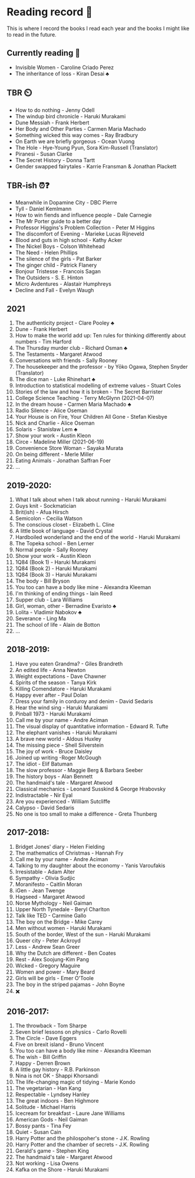 # Reading record :book:
This is where I record the books I read each year and the books I might like to read in the future. 

## Currently reading 📖
- Invisible Women - Caroline Criado Perez 
- The inheritance of loss - Kiran Desai ♣️

## TBR ⏲️
- How to do nothing - Jenny Odell
- The windup bird chronicle - Haruki Murakami
- Dune Messiah - Frank Herbert
- Her Body and Other Parties - Carmen Maria Machado
- Something wicked this way comes - Ray Bradbury 
- On Earth we are briefly gorgeous - Ocean Vuong
- The Hole -  Hye-Young Pyun, Sora Kim-Russell (Translator)
- Piranesi - Susan Clarke
- The Secret History - Donna Tartt
- Gender swapped fairytales - Karrie Fransman & Jonathan Plackett 

## TBR-ish ⏰❓
- Meanwhile in Dopamine City - DBC Pierre 
- Tyll - Daniel Kemlmann 
- How to win fiends and influence people - Dale Carnegie 
- The Mr Porter guide to a better day 
- Professor Higgins's Problem Collection - Peter M Higgins 
- The discomfort of Evening - Marieke Lucas Rijneveld 
- Blood and guts in high school - Kathy Acker 
- The Nickel Boys - Colson Whitehead
- The Need - Helen Phillips
- The silence of the girls -  Pat Barker
- The ginger child - Patrick Flanery
- Bonjour Tristesse - Francois Sagan
- The Outsiders - S. E. Hinton
- Micro Avdentures - Alastair Humphreys
- Decline and Fall - Evelyn Waugh


## 2021 
1. The authenticity project - Clare Pooley ♣️
2. Dune - Frank Herbert
3. How to make the world add up: Ten rules for thinking differently about numbers - Tim Harford
4. The Thursday murder club - Richard Osman ♣️
5. The Testaments - Margaret Atwood 
6. Conversations with friends - Sally Rooney 
7. The housekeeper and the professor - by Yōko Ogawa, Stephen Snyder (Translator)
8. The dice man - Luke Rhinehart ♣️
9. Introduction to statistical modelling of extreme values - Stuart Coles 
10. Stories of the law and how it is broken - The Secret Barrister
11. College Science Teaching - Terry McGlynn (2021-04-07)
12. In the dream house - Carmen Maria Machado ♣️
13. Radio Silence - Alice Oseman 
14. Your House is on Fire, Your Children All Gone - Stefan Kiesbye
15. Nick and Charlie - Alice Oseman 
16. Solaris - Stanisław Lem ♣️
17. Show your work - Austin Kleon 
18. Circe - Madeline Miller (2021-06-19)
19. Convenience Store Woman - Sayaka Murata
20. On being different - Merle Miller
21. Eating Animals - Jonathan Saffran Foer 
22. ...


## 2019-2020:
1. What I talk about when I talk about running - Haruki Murakami 
2. Guys knit - Sockmatician 
3. Brit(ish) - Afua Hirsch 
4. Semicolon - Cecilia Watson 
5. The conscious closet - Elizabeth L. Cline 
6. A little book of language - David Crystal 
7. Hardboiled wonderland and the end of the world - Haruki Murakami 
8. The Topeka school - Ben Lerner
9. Normal people - Sally Rooney
10. Show your work - Austin Kleon 
11. 1Q84 (Book 1) - Haruki Murakami
12. 1Q84 (Book 2) - Haruki Murakami
13. 1Q84 (Book 3) - Haruki Murakami
14. The body - Bill Bryson 
15. You too can have a body like mine - Alexandra Kleeman
16. I'm thinking of ending things - Iain Reed 
17. Supper club - Lara Williams
18. Girl, woman, other - Bernadine Evaristo ♣️
19. Lolita - Vladimir Nabokov ♣️
20. Severance - Ling Ma 
21. The school of life - Alain de Botton
22. ...


## 2018-2019: 
1. Have you eaten Grandma? - Giles Brandreth 
2. An edited life - Anna Newton 
3. Weight expectations - Dave Chawner
4. Spirits of the season - Tanya Kirk
5. Killing Comendatore - Haruki Murakami 
6. Happy ever after - Paul Dolan
7. Dress your family in corduroy and denim - David Sedaris
8. Hear the wind sing - Haruki Murakami
9. Pinball 1973 - Haruki Murakami 
10. Call me by your name - Andre Aciman 
11. The visual display of quantitative information - Edward R. Tufte 
12. The elephant vanishes - Haruki Murakami 
13. A brave new world - Aldous Huxley 
14. The missing piece - Shell Silverstein 
15. The joy of work - Bruce Daisley 
16. Joined up writing -Roger McGough 
17. The idiot - Elif Batuman 
18. The slow professor - Maggie Berg & Barbara Seeber 
19. The history boys - Alan Bennett 
20. The handmaid's tale - Margaret Atwood 
21. Classical mechanics - Leonard Susskind & George Hrabovsky 
22. Indistractable - Nir Eyal 
23. Are you experienced - William Sutcliffe 
24. Calypso - David Sedaris 
25. No one is too small to make a difference - Greta Thunberg

## 2017-2018:
1. Bridget Jones' diary - Helen Fielding 
 2. The mathematics of Christmas - Hannah Fry 
 3. Call me by your name - Andre Aciman 
 4. Talking to my daughter about the economy - Yanis Varoufakis 
 5. Irresistable - Adam Alter 
 6. Sympathy - Olivia Sudjic 
 7. Moranifesto - Caitlin Moran 
 8. iGen - Jean Twenge 
 9. Hagseed - Margaret Atwood 
 10. Norse Mythology - Neil Gaiman 
 11. Upper North Tynedale - Beryl Charlton 
 12. Talk like TED - Carmine Gallo 
 13. The boy on the Bridge - Mike Carey 
 14. Men without women - Haruki Murakami 
 15. South of the border, West of the sun - Haruki Murakami 
 16. Queer city - Peter Ackroyd 
 17. Less - Andrew Sean Greer 
 18. Why the Dutch are different - Ben Coates 
 19. Rest - Alex Soojung-Kim Pang 
 20. Wicked - Gregory Maguire 
 21. Women and power - Mary Beard 
 22. Girls will be girls - Emer O'Toole 
 23. The boy in the striped pajamas - John Boyne 
 24. :heavy_multiplication_x: 


## 2016-2017:
 1. The throwback - Tom Sharpe 
 2. Seven brief lessons on physics - Carlo Rovelli 
 3. The Circle - Dave Eggers 
 4. Five on brexit island - Bruno Vincent 
 5. You too can have a body like mine - Alexandra Kleeman 
 6. The wish - Bill Griffin 
 7. Happy - Derren Brown 
 8. A little gay history - R.B. Parkinson 
 9. Nina is not OK - Shappi Khorsandi 
 10. The life-changing magic of tidying - Marie Kondo 
 11. The vegetarian - Han Kang 
 12. Respectable - Lyndsey Hanley
 13. The great indoors - Ben Highmore 
 14. Solitude - Michael Harris 
 15. Icecream for breakfast - Laure Jane Williams 
 16. American Gods - Neil Gaiman 
 17. Bossy pants - Tina Fey 
 18. Quiet - Susan Cain 
 19. Harry Potter and the philospoher's stone - J.K. Rowling 
 20. Harry Potter and the chamber of secrets - J.K. Rowling
 21. Gerald's game - Stephen King
 22. The handmaid's tale - Margaret Atwood
 23. Not working - Lisa Owens 
 24. Kafka on the Shore - Haruki Murakami
